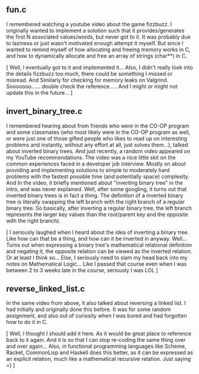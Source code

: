 ## fun.c
I remembered watching a youtube video about the game fizzbuzz. I originally
wanted to implement a solution such that it provides/generates the first N
associated values/words, but never got to it. It was probably due to laziness or
just wasn't motivated enough attempt it myself. But since I wanted to remind
myself of how allocating and freeing memory works in C, and how to dynamically
allocate and free an array of strings (char**) in C.

[ Well, I eventually got to it and implemented it... Also, I didn't really look
into the details fizzbuzz too much, there could be something I missed or
misread. And Similarly for checking for memory leaks on Valgrind. Sooooooo......
double check the reference..... And I might or might not update this in the
future... ]

## invert_binary_tree.c
I remembered hearing about from friends who were in the CO-OP program and some
classmates (who most likely were in the CO-OP program as well, or were just one
of those gifted people who likes to read up on interesting problems and
instantly, without any effort at all, just solves them...), talked about
inverted binary trees. And just recently, a random video appeared on my YouTube
recommendations. The video was a nice little skit on the common experiences
faced in a developer job interview. Mostly on about providing and implementing
solutions to simple to moderately hard problems with the fastest possible time
(and potentially space) complexity. And In the video, it briefly mentioned about
"inverting binary tree" in the intro, and was never explained. Well, after some
googling, it turns out that inverted binary trees is in fact a thing.
The definition of a inverted binary tree is literally swapping the left branch
with the right branch of a regular binary tree. So basically, after inverting a
regular binary tree, the left branch represents the larger key values than the
root/parent key and the opposite with the right branch).

[ I seriously laughed when I heard about the idea of inverting a binary tree.
Like how can that be a thing, and how can it be inverted in anyway. Well...
Turns out when expressing a binary tree's mathematical relational definition and
negating it, the opposite relation can be viewed as the inverted relation. Or at
least I think so... Else, I seriously need to slam my head back into my notes on
Mathematical Logic... Like I passed that course even when I was between 2 to 3
weeks late in the course, seriously I was LOL ]

## reverse_linked_list.c
In the same video from above, it also talked about reversing a linked list. I
had initially and originally done this before. It was for some random
assignment, and also out of curiosity when I was bored and had forgotten how to
do it in C.

[ Well, I thought I should add it here. As it would be great place to reference
back to it again. And it is so that I can stop re-coding the same thing over and
over again... Also, in functional programming languages like Scheme, Racket,
CommonLisp and Haskell does this better, as it can be expressed as an explicit
relation, much like a mathematical recursive relation. Just saying =) ]
